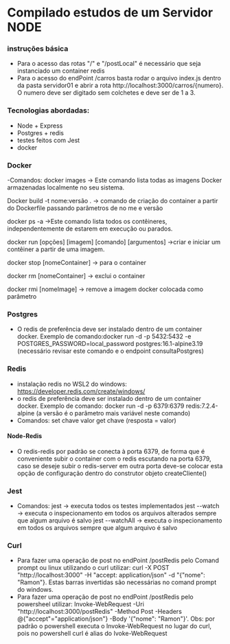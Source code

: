 # Compilado estudos de um Servidor NODE

### instruções básica

- Para o acesso das rotas "/" e "/postLocal" é necessário que seja instanciado um container redis
- Para o acesso do endPoint /carros basta rodar o arquivo index.js dentro da pasta servidor01 e abrir a rota http://localhost:3000/carros/{numero}. O numero deve ser digitado sem colchetes e deve ser de 1 a 3.

### Tecnologias abordadas:

- Node + Express
- Postgres + redis
- testes feitos com Jest
- docker

### Docker

-Comandos:
docker images -> Este comando lista todas as imagens Docker armazenadas localmente no seu sistema.

Docker build -t nome:versão . -> comando de criação do container a partir do Dockerfile passando parâmetros de no me e versão

docker ps -a ->Este comando lista todos os contêineres, independentemente de estarem em execução ou parados.

docker run [opções] [imagem] [comando] [argumentos] ->criar e iniciar um contêiner a partir de uma imagem.

docker stop [nomeContainer] -> para o container

docker rm [nomeContainer] -> exclui o container

docker rmi [nomeImage] -> remove a imagem docker colocada como parâmetro

### Postgres

- O redis de preferência deve ser instalado dentro de um container docker. Exemplo de comando:docker run -d -p 5432:5432 -e POSTGRES_PASSWORD=local_password postgres:16.1-alpine3.19 (necessário revisar este comando e o endpoint consultaPostgres)

### Redis

- instalação redis no WSL2 do windows: https://developer.redis.com/create/windows/
- o redis de preferência deve ser instalado dentro de um container docker. Exemplo de comando: docker run -d -p 6379:6379 redis:7.2.4-alpine (a versão é o parâmetro mais variável neste comando)
- Comandos:
  set chave valor
  get chave (resposta = valor)

#### Node-Redis

- O redis-redis por padrão se conecta à porta 6379, de forma que é conveniente subir o container com o redis escutando na porta 6379, caso se deseje subir o redis-server em outra porta deve-se colocar esta opção de configuração dentro do construtor objeto createCliente()

### Jest

- Comandos:
  jest -> executa todos os testes implementados
  jest --watch -> executa o inspecionamento em todos os arquivos alterados sempre que algum arquivo é salvo
  jest --watchAll -> executa o inspecionamento em todos os arquivos sempre que algum arquivo é salvo

### Curl

- Para fazer uma operação de post no endPoint /postRedis pelo Comand prompt ou linux utilizando o curl utilizar: curl -X POST "http://localhost:3000" -H "accept: application/json" -d "{\"nome\": \"Ramon\"}. Estas barras invertidas são necessárias no comand prompt do windows.
- Para fazer uma operação de post no endPoint /postRedis pelo powersheel utilizar: Invoke-WebRequest -Uri "http://localhost:3000/postRedis" -Method Post -Headers @{"accept"="application/json"} -Body '{"nome": "Ramon"}'. Obs: por padrão o powershell executa o Invoke-WebRequest no lugar do curl, pois no powershell curl é alias do Ivoke-WebRequest
